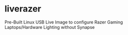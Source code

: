# liverazer
Pre-Built Linux USB Live Image to configure Razer Gaming Laptops/Hardware Lighting without Synapse
